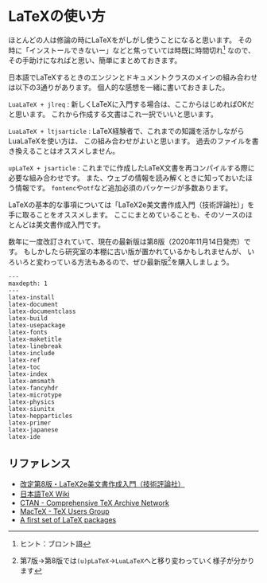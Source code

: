 # LaTeXの使い方

ほとんどの人は修論の時にLaTeXをがしがし使うことになると思います。
その時に「インストールできないー」などと焦っていては時既に時間切れ[^bronto]
なので、その手助けになればと思い、簡単にまとめておきます。

[^bronto]: ヒント：ブロント語

日本語でLaTeXするときのエンジンとドキュメントクラスのメインの組み合わせは以下の3通りがあります。
個人的な感想を一緒に書いておきました。

``LuaLaTeX + jlreq``
:   新しくLaTeXに入門する場合は、ここからはじめればOKだと思います。
    これから作成する文書はこれ一択でいいと思います。

``LuaLaTeX + ltjsarticle``
:   LaTeX経験者で、これまでの知識を活かしながらLuaLaTeXを使い方は、
    この組み合わせがよいと思います。
    過去のファイルを書き換えることはオススメしません。

``upLaTeX + jsarticle``
:   これまでに作成したLaTeX文書を再コンパイルする際に必要な組み合わせです。
    また、ウェブの情報を読み解くときに知っておいたほう情報です。
    ``fontenc``や``otf``など追加必須のパッケージが多数あります。

LaTeXの基本的な事項については「LaTeX2e美文書作成入門（技術評論社）」を
手に取ることをオススメします。
ここにまとめていることも、そのソースのほとんどは美文書作成入門です。

数年に一度改訂されていて、現在の最新版は第8版（2020年11月14日発売）です。
もしかしたら研究室の本棚に古い版が置かれているかもしれませんが、
いろいろと変わっている方法もあるので、ぜひ最新版[^update]を購入しましょう。

[^update]: 第7版→第8版では``(u)pLaTeX``→``LuaLaTeX``へと移り変わっていく様子が分かります

```{toctree}
---
maxdepth: 1
---
latex-install
latex-document
latex-documentclass
latex-build
latex-usepackage
latex-fonts
latex-maketitle
latex-linebreak
latex-include
latex-ref
latex-toc
latex-index
latex-amsmath
latex-fancyhdr
latex-microtype
latex-physics
latex-siunitx
latex-hepparticles
latex-primer
latex-japanese
latex-ide
```

## リファレンス

- [改定第8版・LaTeX2e美文書作成入門（技術評論社）](https://gihyo.jp/book/2020/978-4-297-11712-2)
- [日本語TeX Wiki](https://texwiki.texjp.org)
- [CTAN - Comprehensive TeX Archive Network](https://ctan.org/)
- [MacTeX - TeX Users Group](https://tug.org/mactex/)
- [A first set of LaTeX packages](https://tug.org/TUGboat/tb41-2/tb128heff-packages.pdf)
